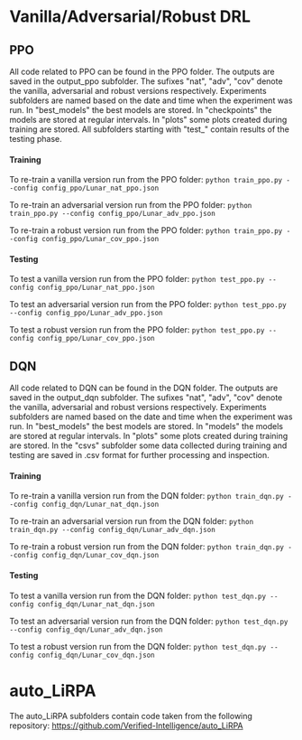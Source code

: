# Vanilla/Adversarial/Robust DRL

## PPO
All code related to PPO can be found in the PPO folder.
The outputs are saved in the output_ppo subfolder. The sufixes "nat", "adv", "cov" denote the vanilla, adversarial and robust versions respectively.
Experiments subfolders are named based on the date and time when the experiment was run. 
In "best_models" the best models are stored. In "checkpoints" the models are stored at regular intervals. In "plots" some plots created during training are stored.
All subfolders starting with "test_" contain results of the testing phase.

#### Training

To re-train a vanilla version run from the PPO folder:
```python train_ppo.py --config config_ppo/Lunar_nat_ppo.json```

To re-train an adversarial version run from the PPO folder:
```python train_ppo.py --config config_ppo/Lunar_adv_ppo.json```

To re-train a robust version run from the PPO folder:
```python train_ppo.py --config config_ppo/Lunar_cov_ppo.json```

#### Testing

To test a vanilla version run from the PPO folder:
```python test_ppo.py --config config_ppo/Lunar_nat_ppo.json```

To test an adversarial version run from the PPO folder:
```python test_ppo.py --config config_ppo/Lunar_adv_ppo.json```

To test a robust version run from the PPO folder:
```python test_ppo.py --config config_ppo/Lunar_cov_ppo.json```


## DQN

All code related to DQN can be found in the DQN folder.
The outputs are saved in the output_dqn subfolder. The sufixes "nat", "adv", "cov" denote the vanilla, adversarial and robust versions respectively.
Experiments subfolders are named based on the date and time when the experiment was run.
In "best_models" the best models are stored. In "models" the models are stored at regular intervals. In "plots" some plots created during training are stored.
In the "csvs" subfolder some data collected during training and testing are saved in .csv format for further processing and inspection.

#### Training

To re-train a vanilla version run from the DQN folder:
```python train_dqn.py --config config_dqn/Lunar_nat_dqn.json```

To re-train an adversarial version run from the DQN folder:
```python train_dqn.py --config config_dqn/Lunar_adv_dqn.json```

To re-train a robust version run from the DQN folder:
```python train_dqn.py --config config_dqn/Lunar_cov_dqn.json```

#### Testing

To test a vanilla version run from the DQN folder:
```python test_dqn.py --config config_dqn/Lunar_nat_dqn.json```

To test an adversarial version run from the DQN folder:
```python test_dqn.py --config config_dqn/Lunar_adv_dqn.json```

To test a robust version run from the DQN folder:
```python test_dqn.py --config config_dqn/Lunar_cov_dqn.json```

# auto_LiRPA

The auto_LiRPA subfolders contain code taken from the following repository:
https://github.com/Verified-Intelligence/auto_LiRPA

